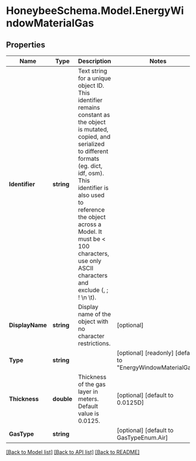 
# HoneybeeSchema.Model.EnergyWindowMaterialGas

## Properties

Name | Type | Description | Notes
------------ | ------------- | ------------- | -------------
**Identifier** | **string** | Text string for a unique object ID. This identifier remains constant as the object is mutated, copied, and serialized to different formats (eg. dict, idf, osm). This identifier is also used to reference the object across a Model. It must be &lt; 100 characters, use only ASCII characters and exclude (, ; ! \\n \\t). | 
**DisplayName** | **string** | Display name of the object with no character restrictions. | [optional] 
**Type** | **string** |  | [optional] [readonly] [default to "EnergyWindowMaterialGas"]
**Thickness** | **double** | Thickness of the gas layer in meters. Default value is 0.0125. | [optional] [default to 0.0125D]
**GasType** | **string** |  | [optional] [default to GasTypeEnum.Air]

[[Back to Model list]](../README.md#documentation-for-models)
[[Back to API list]](../README.md#documentation-for-api-endpoints)
[[Back to README]](../README.md)

